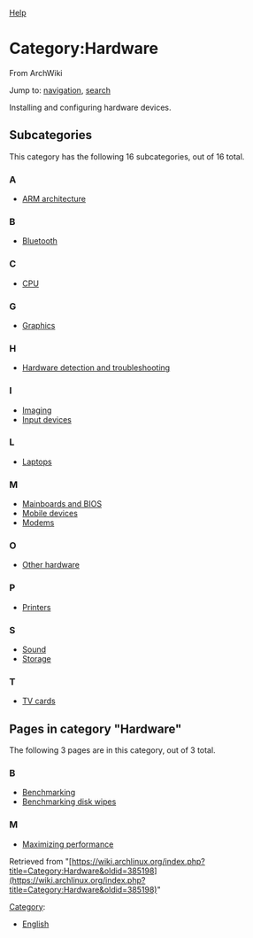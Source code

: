 [Help](//www.mediawiki.org/wiki/Special:MyLanguage/Help:Categories)

# Category:Hardware

From ArchWiki

Jump to: [navigation](#column-one), [search](#searchInput)

Installing and configuring hardware devices.

## Subcategories

This category has the following 16 subcategories, out of 16 total.

### A

*   [ARM architecture](/index.php/Category:ARM_architecture "Category:ARM architecture")

### B

*   [Bluetooth](/index.php/Category:Bluetooth "Category:Bluetooth")

### C

*   [CPU](/index.php/Category:CPU "Category:CPU")

### G

*   [Graphics](/index.php/Category:Graphics "Category:Graphics")

### H

*   [Hardware detection and troubleshooting](/index.php/Category:Hardware_detection_and_troubleshooting "Category:Hardware detection and troubleshooting")

### I

*   [Imaging](/index.php/Category:Imaging "Category:Imaging")
*   [Input devices](/index.php/Category:Input_devices "Category:Input devices")

### L

*   [Laptops](/index.php/Category:Laptops "Category:Laptops")

### M

*   [Mainboards and BIOS](/index.php/Category:Mainboards_and_BIOS "Category:Mainboards and BIOS")
*   [Mobile devices](/index.php/Category:Mobile_devices "Category:Mobile devices")
*   [Modems](/index.php/Category:Modems "Category:Modems")

### O

*   [Other hardware](/index.php/Category:Other_hardware "Category:Other hardware")

### P

*   [Printers](/index.php/Category:Printers "Category:Printers")

### S

*   [Sound](/index.php/Category:Sound "Category:Sound")
*   [Storage](/index.php/Category:Storage "Category:Storage")

### T

*   [TV cards](/index.php/Category:TV_cards "Category:TV cards")

## Pages in category "Hardware"

The following 3 pages are in this category, out of 3 total.

### B

*   [Benchmarking](/index.php/Benchmarking "Benchmarking")
*   [Benchmarking disk wipes](/index.php/Benchmarking_disk_wipes "Benchmarking disk wipes")

### M

*   [Maximizing performance](/index.php/Maximizing_performance "Maximizing performance")

Retrieved from "[https://wiki.archlinux.org/index.php?title=Category:Hardware&oldid=385198](https://wiki.archlinux.org/index.php?title=Category:Hardware&oldid=385198)"

[Category](/index.php/Special:Categories "Special:Categories"):

*   [English](/index.php/Category:English "Category:English")